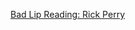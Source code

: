 ---
layout: post
wordpress_id: 1256
wordpress_url: http://noesbueno.com/archives/1256
date: '2011-09-27 13:02:46 -0500'
date_gmt: '2011-09-27 18:02:46 -0500'
body: |
  <p><a href="http://www.thehighdefinite.com/2011/09/bad-lip-reading-rick-perry/">Bad Lip Reading: Rick Perry</a></p>
---